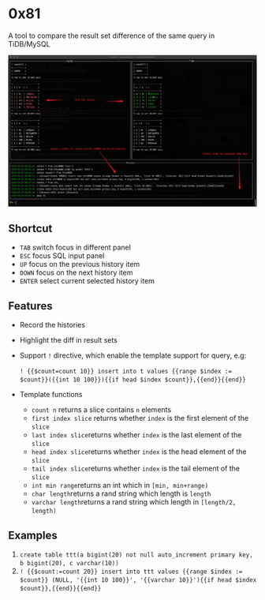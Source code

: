 # 0x81

A tool to compare the result set difference of the same query in TiDB/MySQL

![DEMO](./media/demo.png)

## Shortcut

- `TAB` switch focus in different panel
- `ESC` focus SQL input panel
- `UP`  focus on the previous history item
- `DOWN` focus on the next history item
- `ENTER` select current selected history item

## Features

- Record the histories
- Highlight the diff in result sets
- Support `!` directive, which enable the template support for query, e.g:

    `! {{$count=count 10}} insert into t values {{range $index := $count}}({{int 10 100}}){{if head $index $count}},{{end}}{{end}}`
    
- Template functions

    - `count n` returns a slice contains `n` elements
    - `first index slice` returns whether `index` is the first element of the `slice`
    - `last index slice`returns whether `index` is the last element of the `slice`
    - `head index slice`returns whether `index` is the head element of the `slice`
    - `tail index slice`returns whether `index` is the tail element of the `slice`
    - `int min range`returns an int which in `[min, min+range)`
    - `char length`returns a rand string which length is `length`
    - `varchar length`returns a rand string which length in `[length/2, length)`
    
## Examples

1. `create table ttt(a bigint(20) not null auto_increment primary key, b bigint(20), c varchar(10))`
2. `! {{$count:=count 20}} insert into ttt values {{range $index := $count}} (NULL, '{{int 10 100}}', '{{varchar 10}}'){{if head $index $count}},{{end}}{{end}}`